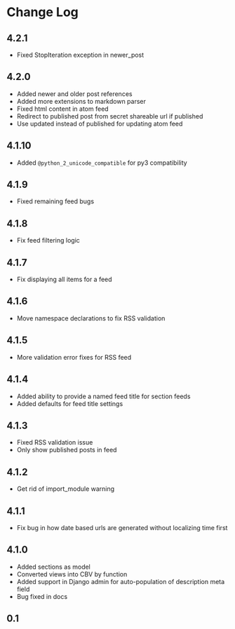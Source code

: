 # Change Log

## 4.2.1

* Fixed StopIteration exception in newer_post

## 4.2.0

* Added newer and older post references
* Added more extensions to markdown parser
* Fixed html content in atom feed
* Redirect to published post from secret shareable url if published
* Use updated instead of published for updating atom feed

## 4.1.10

* Added `@python_2_unicode_compatible` for py3 compatibility

## 4.1.9

* Fixed remaining feed bugs

## 4.1.8

* Fix feed filtering logic

## 4.1.7

* Fix displaying all items for a feed

## 4.1.6

* Move namespace declarations to fix RSS validation

## 4.1.5

* More validation error fixes for RSS feed

## 4.1.4

* Added ability to provide a named feed title for section feeds
* Added defaults for feed title settings

## 4.1.3

* Fixed RSS validation issue
* Only show published posts in feed

## 4.1.2

* Get rid of import_module warning

## 4.1.1

* Fix bug in how date based urls are generated without localizing time first

## 4.1.0

* Added sections as model
* Converted views into CBV by function
* Added support in Django admin for auto-population of description meta field
* Bug fixed in docs

## 0.1
